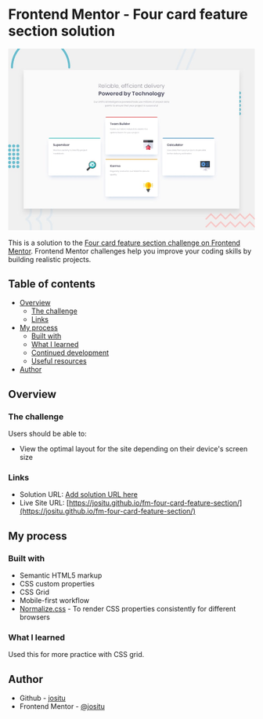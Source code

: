 # Frontend Mentor - Four card feature section solution

![Design preview for the Four card feature section coding challenge](./design/desktop-preview.jpg)

This is a solution to the [Four card feature section challenge on Frontend Mentor](https://www.frontendmentor.io/challenges/four-card-feature-section-weK1eFYK). Frontend Mentor challenges help you improve your coding skills by building realistic projects.

## Table of contents

- [Overview](#overview)
  - [The challenge](#the-challenge)
  <!-- - [Screenshot](#screenshot) -->
  - [Links](#links)
- [My process](#my-process)
  - [Built with](#built-with)
  - [What I learned](#what-i-learned)
  - [Continued development](#continued-development)
  - [Useful resources](#useful-resources)
- [Author](#author)

## Overview

### The challenge

Users should be able to:

- View the optimal layout for the site depending on their device's screen size

<!-- ### Screenshot -->

<!-- ![](./screenshot.jpg) -->

### Links

- Solution URL: [Add solution URL here](https://your-solution-url.com)
- Live Site URL: [https://jositu.github.io/fm-four-card-feature-section/](https://jositu.github.io/fm-four-card-feature-section/)

## My process

<!-- ~2.5hr~ -->

### Built with

- Semantic HTML5 markup
- CSS custom properties
- CSS Grid
- Mobile-first workflow
- [Normalize.css](https://necolas.github.io/normalize.css/) - To render CSS properties consistently for different browsers

### What I learned

Used this for more practice with CSS grid.

## Author

- Github - [jositu](https://github.com/jositu)
- Frontend Mentor - [@jositu](https://www.frontendmentor.io/profile/jositu)
